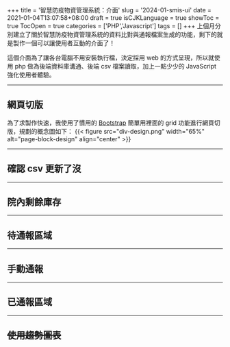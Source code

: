 +++
title = '智慧防疫物資管理系統：介面'
slug = '2024-01-smis-ui'
date = 2021-01-04T13:07:58+08:00
draft = true
isCJKLanguage = true
showToc = true
TocOpen = true
categories = ['PHP','Javascript']
tags = []
+++
上個月分別建立了關於智慧防疫物資管理系統的資料比對與通報檔案生成的功能，剩下的就是製作一個可以讓使用者互動的介面了！

這個介面為了讓各台電腦不用安裝執行檔，決定採用 web 的方式呈現，所以就使用 php 做為後端資料庫溝通、後端 csv 檔案讀取，加上一點少少的 JavaScript 強化使用者體驗。
***
## 網頁切版
為了求製作快速，我使用了慣用的 [Bootstrap](https://getbootstrap.com/) 簡單用裡面的 grid 功能進行網頁切版，規劃的概念圖如下：
{{< figure src="div-design.png" width="65%" alt="page-block-design" align="center" >}}
***
## 確認 csv 更新了沒

***
## 院內剩餘庫存
***
## 待通報區域
***
## 手動通報
***
## 已通報區域
***
## ~~使用趨勢圖表~~